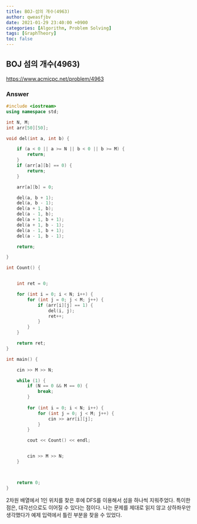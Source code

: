 ```yaml
---
title: BOJ-섬의 개수(4963)
author: qweasfjbv
date: 2021-01-29 23:40:00 +0900
categories: [Algorithm, Problem Solving]
tags: [GraphTheory]
toc: false
---
```


## BOJ 섬의 개수(4963)

<https://www.acmicpc.net/problem/4963>

### Answer

```cpp
#include <iostream>
using namespace std;

int N, M;
int arr[50][50];

void del(int a, int b) {

	if (a < 0 || a >= N || b < 0 || b >= M) {
		return;
	}
	if (arr[a][b] == 0) {
		return;
	}

	arr[a][b] = 0;

	del(a, b + 1);
	del(a, b - 1);
	del(a + 1, b);
	del(a - 1, b);
	del(a + 1, b + 1);
	del(a + 1, b - 1);
	del(a - 1, b + 1);
	del(a - 1, b - 1);

	return;

}

int Count() {


	int ret = 0;

	for (int i = 0; i < N; i++) {
		for (int j = 0; j < M; j++) {
			if (arr[i][j] == 1) {
				del(i, j);
				ret++;
			}
		}
	}

	return ret;
}

int main() {

	cin >> M >> N;

	while (1) {
		if (N == 0 && M == 0) {
			break;
		}
		
		for (int i = 0; i < N; i++) {
			for (int j = 0; j < M; j++) {
				cin >> arr[i][j];
			}
		}

		cout << Count() << endl;


		cin >> M >> N;
	}



	return 0;
}
```

2차원 배열에서 1인 위치를 찾은 후에 DFS를 이용해서 섬을 하나씩 지워주었다. 특이한 점은, 대각선으로도 이어질 수 있다는 점이다. 나는 문제를 제대로 읽지 않고 상하좌우만 생각했다가 예제 입력에서 틀린 부분을 찾을 수 있었다.